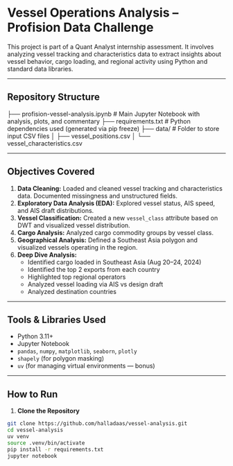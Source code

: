 # Vessel Operations Analysis – Profision Data Challenge

This project is part of a Quant Analyst internship assessment. It involves analyzing vessel tracking and characteristics data to extract insights about vessel behavior, cargo loading, and regional activity using Python and standard data libraries.

---

## Repository Structure

├── profision-vessel-analysis.ipynb # Main Jupyter Notebook with analysis, plots, and commentary
├── requirements.txt # Python dependencies used (generated via pip freeze)
├── data/ # Folder to store input CSV files
│ ├── vessel_positions.csv
│ └── vessel_characteristics.csv


---

## Objectives Covered

1. **Data Cleaning:** Loaded and cleaned vessel tracking and characteristics data. Documented missingness and unstructured fields.
2. **Exploratory Data Analysis (EDA):** Explored vessel status, AIS speed, and AIS draft distributions.
3. **Vessel Classification:** Created a new `vessel_class` attribute based on DWT and visualized vessel distribution.
4. **Cargo Analysis:** Analyzed cargo commodity groups by vessel class.
5. **Geographical Analysis:** Defined a Southeast Asia polygon and visualized vessels operating in the region.
6. **Deep Dive Analysis:**
   - Identified cargo loaded in Southeast Asia (Aug 20–24, 2024)
   - Identified the top 2 exports from each country
   - Highlighted top regional operators
   - Analyzed vessel loading via AIS vs design draft
   - Analyzed destination countries

---

## Tools & Libraries Used

- Python 3.11+
- Jupyter Notebook
- `pandas`, `numpy`, `matplotlib`, `seaborn`, `plotly`
- `shapely` (for polygon masking)
- `uv` (for managing virtual environments — bonus)

---

## How to Run

1. **Clone the Repository**
```bash
git clone https://github.com/halladaas/vessel-analysis.git
cd vessel-analysis
uv venv
source .venv/bin/activate
pip install -r requirements.txt
jupyter notebook
```